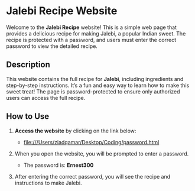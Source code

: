 # Jalebi Recipe Website

Welcome to the **Jalebi Recipe** website! This is a simple web page that provides a delicious recipe for making Jalebi, a popular Indian sweet. The recipe is protected with a password, and users must enter the correct password to view the detailed recipe.

## Description

This website contains the full recipe for **Jalebi**, including ingredients and step-by-step instructions. It’s a fun and easy way to learn how to make this sweet treat! The page is password-protected to ensure only authorized users can access the full recipe.

## How to Use

1. **Access the website** by clicking on the link below:
   - [file:///Users/ziadqamar/Desktop/Coding/password.html](https:/file:////)

2. When you open the website, you will be prompted to enter a password.
   - The password is: **Ernest300**

3. After entering the correct password, you will see the recipe and instructions to make Jalebi.

